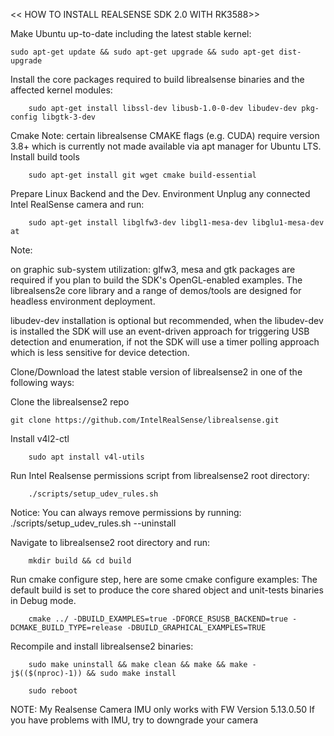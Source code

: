 
<< HOW TO INSTALL REALSENSE SDK 2.0 WITH RK3588>>



Make Ubuntu up-to-date including the latest stable kernel:

    sudo apt-get update && sudo apt-get upgrade && sudo apt-get dist-upgrade

Install the core packages required to build librealsense binaries and the affected kernel modules:

		sudo apt-get install libssl-dev libusb-1.0-0-dev libudev-dev pkg-config libgtk-3-dev

Cmake Note: certain librealsense CMAKE flags (e.g. CUDA) require version 3.8+ which is currently not made available via apt manager for Ubuntu LTS.
Install build tools

		sudo apt-get install git wget cmake build-essential

Prepare Linux Backend and the Dev. Environment
Unplug any connected Intel RealSense camera and run:

		sudo apt-get install libglfw3-dev libgl1-mesa-dev libglu1-mesa-dev at


Note:

on graphic sub-system utilization:
glfw3, mesa and gtk packages are required if you plan to build the SDK's OpenGL-enabled examples.
The librealsens2e core library and a range of demos/tools are designed for headless environment deployment.

libudev-dev installation is optional but recommended,
when the libudev-dev is installed the SDK will use an event-driven approach for triggering USB detection and enumeration,
if not the SDK will use a timer polling approach which is less sensitive for device detection.


Clone/Download the latest stable version of librealsense2 in one of the following ways:

Clone the librealsense2 repo

    git clone https://github.com/IntelRealSense/librealsense.git

    


Install v4l2-ctl 

		sudo apt install v4l-utils


Run Intel Realsense permissions script from librealsense2 root directory:

		./scripts/setup_udev_rules.sh

Notice: You can always remove permissions by running: ./scripts/setup_udev_rules.sh --uninstall



Navigate to librealsense2 root directory and run:

		mkdir build && cd build

Run cmake configure step, here are some cmake configure examples:
The default build is set to produce the core shared object and unit-tests binaries in Debug mode.

		cmake ../ -DBUILD_EXAMPLES=true -DFORCE_RSUSB_BACKEND=true -DCMAKE_BUILD_TYPE=release -DBUILD_GRAPHICAL_EXAMPLES=TRUE


Recompile and install librealsense2 binaries:

		sudo make uninstall && make clean && make && make -j$(($(nproc)-1)) && sudo make install

		sudo reboot



NOTE:
My Realsense Camera IMU only works with FW Version 5.13.0.50
If you have problems with IMU, try to downgrade your camera







